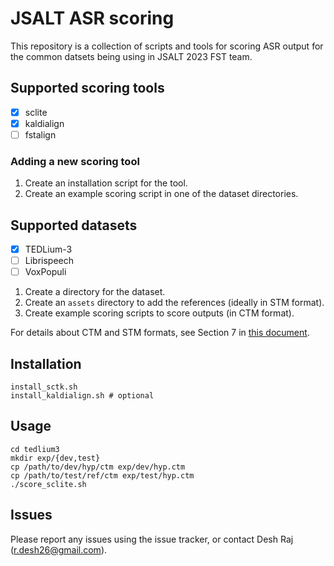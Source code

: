 # JSALT ASR scoring

This repository is a collection of scripts and tools for scoring ASR output for the
common datsets being using in JSALT 2023 FST team.

## Supported scoring tools

- [x] sclite
- [x] kaldialign
- [ ] fstalign

### Adding a new scoring tool

1. Create an installation script for the tool.
2. Create an example scoring script in one of the dataset directories.

## Supported datasets

- [x] TEDLium-3
- [ ] Librispeech
- [ ] VoxPopuli

1. Create a directory for the dataset.
2. Create an `assets` directory to add the references (ideally in STM format).
3. Create example scoring scripts to score outputs (in CTM format).

For details about CTM and STM formats, see Section 7 in 
[this document](https://www.nist.gov/system/files/documents/2021/08/03/OpenASR20_EvalPlan_v1_5.pdf).

## Installation

```
install_sctk.sh
install_kaldialign.sh # optional
```

## Usage

```
cd tedlium3
mkdir exp/{dev,test}
cp /path/to/dev/hyp/ctm exp/dev/hyp.ctm
cp /path/to/test/ref/ctm exp/test/hyp.ctm
./score_sclite.sh
```

## Issues

Please report any issues using the issue tracker, or contact Desh Raj (r.desh26@gmail.com).